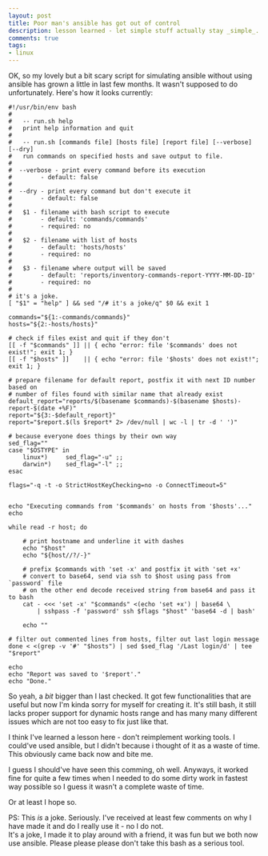 ```yaml
---
layout: post
title: Poor man's ansible has got out of control
description: lesson learned - let simple stuff actually stay _simple_.
comments: true
tags:
- linux
---
```


OK, so my lovely but a bit scary script for simulating ansible without using ansible has grown a 
little in last few months. It wasn't supposed to do unfortunately.
Here's how it looks currently:

```
#!/usr/bin/env bash
#
#   -- run.sh help
#   print help information and quit
#
#   -- run.sh [commands file] [hosts file] [report file] [--verbose] [--dry]
#   run commands on specified hosts and save output to file.
#
#  --verbose - print every command before its execution
#        - default: false
#
#  --dry - print every command but don't execute it
#        - default: false
#
#   $1 - filename with bash script to execute
#        - default: 'commands/commands'
#        - required: no
#
#   $2 - filename with list of hosts
#        - default: 'hosts/hosts'
#        - required: no
#
#   $3 - filename where output will be saved
#        - default: 'reports/inventory-commands-report-YYYY-MM-DD-ID'
#        - required: no
#
# it's a joke.
[ "$1" = "help" ] && sed "/# it's a joke/q" $0 && exit 1

commands="${1:-commands/commands}"
hosts="${2:-hosts/hosts}"

# check if files exist and quit if they don't
[[ -f "$commands" ]] || { echo "error: file '$commands' does not exist!"; exit 1; }
[[ -f "$hosts" ]]    || { echo "error: file '$hosts' does not exist!";    exit 1; }

# prepare filename for default report, postfix it with next ID number based on
# number of files found with similar name that already exist
default_report="reports/$(basename $commands)-$(basename $hosts)-report-$(date +%F)"
report="${3:-$default_report}"
report="$report.$(ls $report* 2> /dev/null | wc -l | tr -d ' ')"

# because everyone does things by their own way
sed_flag=""
case "$OSTYPE" in
    linux*)     sed_flag="-u" ;;
    darwin*)    sed_flag="-l" ;;
esac

flags="-q -t -o StrictHostKeyChecking=no -o ConnectTimeout=5"


echo "Executing commands from '$commands' on hosts from '$hosts'..."
echo

while read -r host; do

    # print hostname and underline it with dashes
    echo "$host"
    echo "${host//?/-}"

    # prefix $commands with 'set -x' and postfix it with 'set +x'
    # convert to base64, send via ssh to $host using pass from `password` file
    # on the other end decode received string from base64 and pass it to bash
    cat - <<< 'set -x' "$commands" <(echo 'set +x') | base64 \
        | sshpass -f 'password' ssh $flags "$host" 'base64 -d | bash'

    echo ""

# filter out commented lines from hosts, filter out last login message
done < <(grep -v '#' "$hosts") | sed $sed_flag '/Last login/d' | tee "$report"

echo
echo "Report was saved to '$report'."
echo "Done."
```

So yeah, a _bit_ bigger than I last checked. It got few functionalities that are useful but now 
I'm kinda sorry for myself for creating it. It's still bash, it still lacks proper support for 
dynamic hosts range and has many many different issues which are not too easy to fix just like that.


I think I've learned a lesson here - don't reimplement working tools.
I could've used ansible, but I didn't because i thought of it as a waste of time.
This obviously came back now and bite me.


I guess I should've have seen this comming, oh well.
Anyways, it worked fine for quite a few times when I needed to do some dirty work in fastest way possible so I guess it wasn't a complete waste of time.

Or at least I hope so.


PS: This *is* a joke. Seriously. I've received at least few comments on why I have made it and do I really use it - no I do not.  
It's a joke, I made it to play around with a friend, it was fun but we both now use ansible. Please please please don't take this bash as a serious tool.  

